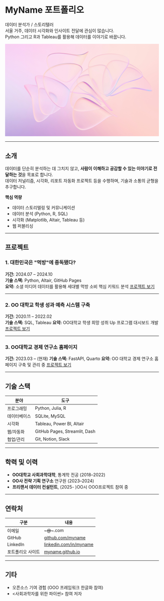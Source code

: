 # MyName 포트폴리오

데이터 분석가 / 스토리텔러  
서울 거주, 데이터 시각화와 인사이트 전달에 관심이 많습니다.  
Python 그리고 R과 Tableau를 활용해 데이터를 이야기로 바꿉니다.

![테스트이미지](test.jpg)

---

## 소개

데이터를 단순히 분석하는 데 그치지 않고, **사람이 이해하고 공감할 수 있는 이야기로 전달하는 것**을 목표로 합니다.  
데이터 저널리즘, 시각화, 리포트 자동화 프로젝트 등을 수행하며, 기술과 소통의 균형을 추구합니다.

**핵심 역량**
- 데이터 스토리텔링 및 커뮤니케이션
- 데이터 분석 (Python, R, SQL)
- 시각화 (Matplotlib, Altair, Tableau 등)
- 웹 퍼블리싱
---

## 프로젝트

### 1. 대한민국은 "먹방"에 중독됐다?
**기간:** 2024.07 – 2024.10  
**기술 스택:** Python, Altair, GitHub Pages  
**요약:** 소셜 미디어 데이터를 활용해 세대별 먹방 소비 핵심 키워드 분석
[프로젝트 보기](https://)

---

### 2. OO 대학교 학생 성과 예측 시스템 구축
**기간:** 2020.11 – 2022.02  
**기술 스택:** SQL, Tableau
**요약:** OO대학교 학생 희망 성취 Up 프로그램 대시보드 개발
[프로젝트 보기](https://)

---

### 3. OO대학교 경제 연구소 홈페이지
**기간:** 2023.03 – (현재)
**기술 스택:** FastAPI, Quarto
**요약:** OO 대학교 경제 연구소 홈페이지 구축 및 관리 중
[프로젝트 보기](https://)

---

## 기술 스택

| 분야 | 도구 |
|------|------|
| 프로그래밍 | Python, Julia, R |
| 데이터베이스 | SQLite, MySQL |
| 시각화 | Tableau, Power BI, Altair |
| 웹/자동화 | GitHub Pages, Streamlit, Dash |
| 협업/관리 | Git, Notion, Slack |

---

## 학력 및 이력

- **OO대학교 사회과학대학**, 통계학 전공 (2018–2022)
- **OO사 전략 기획 연구소** 연구원 (2023–2024)
- **프리랜서 데이터 컨설턴트**, (2025- )OO시 OOO프로젝트 참여 중

---

## 연락처

| 구분 | 내용 |
|------|------|
| 이메일 | ~~~@~~~.com |
| GitHub | [github.com/myname](https://) |
| LinkedIn | [linkedin.com/in/myname](https://linkedin.com) |
| 포트폴리오 사이트 | [myname.github.io](https://) |

---

## 기타

- 오픈소스 기여 경험 (OOO 프레임워크 한글화 참여)
- <사회과학자를 위한 파이썬> 참여 저자
